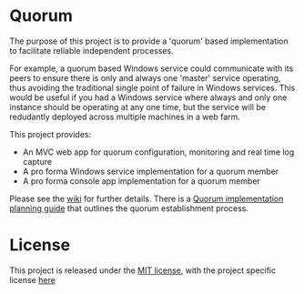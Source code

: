 # Quorum
The purpose of this project is to provide a 'quorum' based implementation to facilitate reliable independent processes. 

For example, a quorum based Windows service could communicate with its peers to ensure there is only and always one 'master' service operating, thus avoiding the traditional single point of failure in Windows services. This would be useful if you had a Windows service where always and only one instance should be operating at any one time, but the service will be redudantly deployed across multiple machines in a web farm.

This project provides:

* An MVC web app for quorum configuration, monitoring and real time log capture
* A pro forma Windows service implementation for a quorum member
* A pro forma console app implementation for a quorum member

Please see the [wiki](https://github.com/afgbeveridge/Quorum/wiki) for further details. There is a [Quorum implementation planning guide](https://github.com/afgbeveridge/Quorum/wiki/Planning-a-quorum-implementation) that outlines the quorum establishment process.

# License
This project is released under the [MIT license](https://opensource.org/licenses/MIT), with the project specific license [here](https://github.com/afgbeveridge/Quorum/blob/master/license.md)
